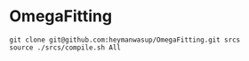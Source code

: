 # OmegaFitting
```
git clone git@github.com:heymanwasup/OmegaFitting.git srcs
source ./srcs/compile.sh All
```

